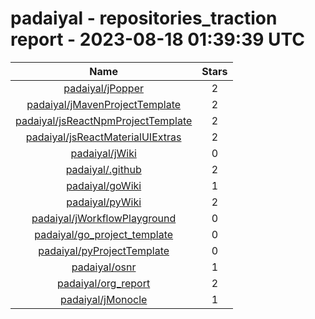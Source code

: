 
padaiyal - repositories_traction report - 2023-08-18 01:39:39 UTC
=================================================================
  

|Name|Stars|
| :---: | :---: |
|[padaiyal/jPopper](https://github.com/padaiyal/jPopper)|2|
|[padaiyal/jMavenProjectTemplate](https://github.com/padaiyal/jMavenProjectTemplate)|2|
|[padaiyal/jsReactNpmProjectTemplate](https://github.com/padaiyal/jsReactNpmProjectTemplate)|2|
|[padaiyal/jsReactMaterialUIExtras](https://github.com/padaiyal/jsReactMaterialUIExtras)|2|
|[padaiyal/jWiki](https://github.com/padaiyal/jWiki)|0|
|[padaiyal/.github](https://github.com/padaiyal/.github)|2|
|[padaiyal/goWiki](https://github.com/padaiyal/goWiki)|1|
|[padaiyal/pyWiki](https://github.com/padaiyal/pyWiki)|2|
|[padaiyal/jWorkflowPlayground](https://github.com/padaiyal/jWorkflowPlayground)|0|
|[padaiyal/go_project_template](https://github.com/padaiyal/go_project_template)|0|
|[padaiyal/pyProjectTemplate](https://github.com/padaiyal/pyProjectTemplate)|0|
|[padaiyal/osnr](https://github.com/padaiyal/osnr)|1|
|[padaiyal/org_report](https://github.com/padaiyal/org_report)|2|
|[padaiyal/jMonocle](https://github.com/padaiyal/jMonocle)|1|
